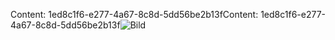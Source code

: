 <span data-ttu-id="bea05-101">Content: 1ed8c1f6-e277-4a67-8c8d-5dd56be2b13f</span><span class="sxs-lookup"><span data-stu-id="bea05-101">Content: 1ed8c1f6-e277-4a67-8c8d-5dd56be2b13f</span></span>![Bild](6f262f18-d554-4828-abfb-694dee78a654.png)
